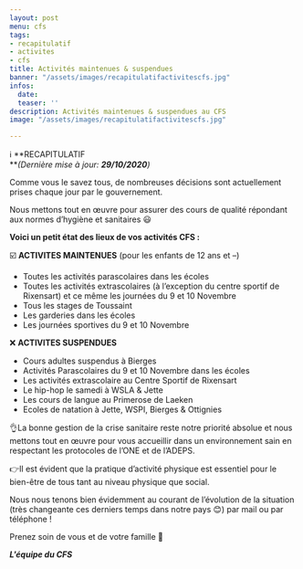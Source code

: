 ```yaml
---
layout: post
menu: cfs
tags:
- recapitulatif
- activites
- cfs
title: Activités maintenues & suspendues
banner: "/assets/images/recapitulatifactivitescfs.jpg"
infos:
  date: 
  teaser: ''
description: Activités maintenues & suspendues au CFS
image: "/assets/images/recapitulatifactivitescfs.jpg"

---
```

ℹ️ **RECAPITULATIF  
**_(Dernière mise à jour: **29/10/2020**)_

Comme vous le savez tous, de nombreuses décisions sont actuellement prises chaque jour par le gouvernement.

Nous mettons tout en œuvre pour assurer des cours de qualité répondant aux normes d’hygiène et sanitaires 😃

**Voici un petit état des lieux de vos activités CFS :**

☑️ **ACTIVITES MAINTENUES** (pour les enfants de 12 ans et –)

* Toutes les activités parascolaires dans les écoles
* Toutes les activités extrascolaires (à l’exception du centre sportif de Rixensart) et ce même les journées du 9 et 10 Novembre
* Tous les stages de Toussaint
* Les garderies dans les écoles
* Les journées sportives du 9 et 10 Novembre

❌ **ACTIVITES SUSPENDUES**

* Cours adultes suspendus à Bierges
* Activités Parascolaires du 9 et 10 Novembre dans les écoles
* Les activités extrascolaire au Centre Sportif de Rixensart
* Le hip-hop le samedi à WSLA & Jette
* Les cours de langue au Primerose de Laeken
* Ecoles de natation à Jette, WSPI, Bierges & Ottignies

👌La bonne gestion de la crise sanitaire reste notre priorité absolue et nous mettons tout en œuvre pour vous accueillir dans un environnement sain en respectant les protocoles de l’ONE et de l’ADEPS.

👉Il est évident que la pratique d’activité physique est essentiel pour le bien-être de tous tant au niveau physique que social.

Nous nous tenons bien évidemment au courant de l’évolution de la situation (très changeante ces derniers temps dans notre pays 😊) par mail ou par téléphone !

Prenez soin de vous et de votre famille 🥰

**_L'équipe du CFS_**